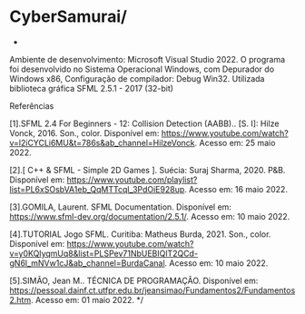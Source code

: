 # CyberSamurai/

*

Ambiente de desenvolvimento: Microsoft Visual Studio 2022.
O programa foi desenvolvido no Sistema Operacional Windows, com Depurador do Windows x86, Configuração de compilador: Debug Win32.
Utilizada biblioteca gráfica SFML 2.5.1 - 2017 (32-bit)

 Referências	

  [1].SFML 2.4 For Beginners - 12: Collision Detection (AABB).. [S. I]: Hilze Vonck, 2016. Son., color.
  Disponível em: https://www.youtube.com/watch?v=l2iCYCLi6MU&t=786s&ab_channel=HilzeVonck. Acesso em: 25 maio 2022.

  [2].[ C++ & SFML - Simple 2D Games ]. Suécia: Suraj Sharma, 2020. P&B.
  Disponível em: https://www.youtube.com/playlist?list=PL6xSOsbVA1eb_QqMTTcql_3PdOiE928up. Acesso em: 16 maio 2022.

  [3].GOMILA, Laurent. SFML Documentation.
  Disponível em: https://www.sfml-dev.org/documentation/2.5.1/. Acesso em: 10 maio 2022.

  [4].TUTORIAL Jogo SFML. Curitiba: Matheus Burda, 2021. Son., color.
  Disponível em: https://www.youtube.com/watch?v=y0KQIyqmUq8&list=PLSPev71NbUEBIQlT2QCd-gN6l_mNVw1cJ&ab_channel=BurdaCanal. Acesso em: 10 maio 2022.

  [5].SIMÃO, Jean M.. TÉCNICA DE PROGRAMAÇÃO.
  Disponível em: https://pessoal.dainf.ct.utfpr.edu.br/jeansimao/Fundamentos2/Fundamentos2.htm. Acesso em: 01 maio 2022.
*/
